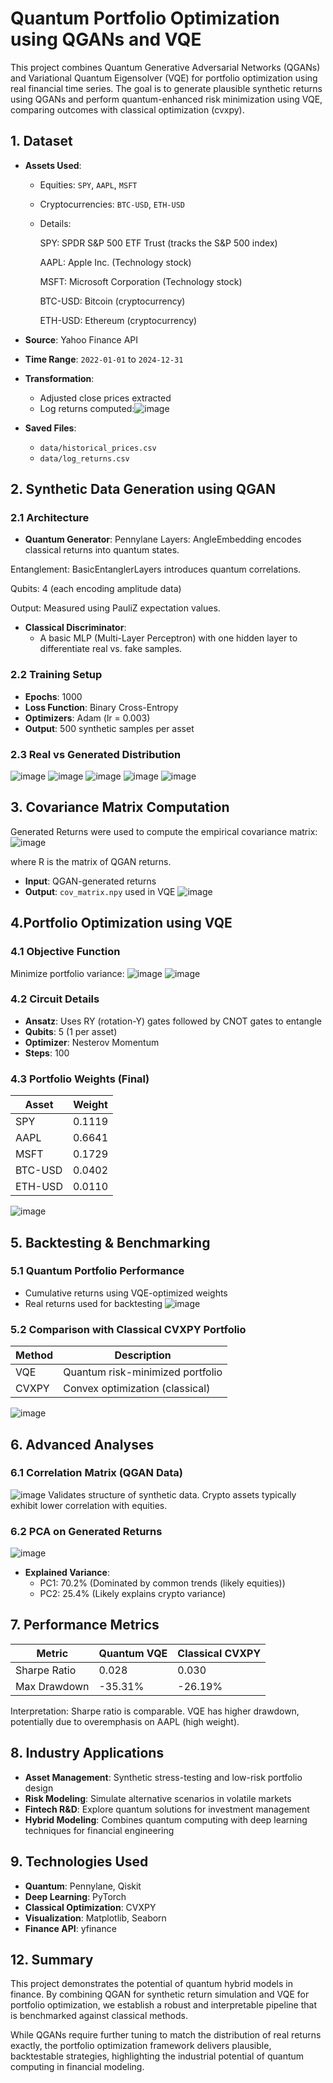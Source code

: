 # Quantum Portfolio Optimization using QGANs and VQE
This project combines Quantum Generative Adversarial Networks (QGANs) and Variational Quantum Eigensolver (VQE) for portfolio optimization using real financial time series. The goal is to generate plausible synthetic returns using QGANs and perform quantum-enhanced risk minimization using VQE, comparing outcomes with classical optimization (cvxpy).
## 1. Dataset

- **Assets Used**:
  - Equities: `SPY`, `AAPL`, `MSFT`
  - Cryptocurrencies: `BTC-USD`, `ETH-USD`
  - Details:

    SPY: SPDR S&P 500 ETF Trust (tracks the S&P 500 index)

    AAPL: Apple Inc. (Technology stock)

    MSFT: Microsoft Corporation (Technology stock)

    BTC-USD: Bitcoin (cryptocurrency)

    ETH-USD: Ethereum (cryptocurrency)
- **Source**: Yahoo Finance API
- **Time Range**: `2022-01-01` to `2024-12-31`
- **Transformation**: 
  - Adjusted close prices extracted
  - Log returns computed:![image](https://github.com/user-attachments/assets/6112718e-1baf-487a-9b37-381b99970708)

- **Saved Files**:
  - `data/historical_prices.csv`
  - `data/log_returns.csv`

## 2. Synthetic Data Generation using QGAN
### 2.1 Architecture
- **Quantum Generator**: 
Pennylane Layers: AngleEmbedding encodes classical returns into quantum states.

Entanglement: BasicEntanglerLayers introduces quantum correlations.

Qubits: 4 (each encoding amplitude data)

Output: Measured using PauliZ expectation values.
- **Classical Discriminator**:
  - A basic MLP (Multi-Layer Perceptron) with one hidden layer to differentiate real vs. fake samples.

### 2.2 Training Setup
- **Epochs**: 1000
- **Loss Function**: Binary Cross-Entropy
- **Optimizers**: Adam (lr = 0.003)
- **Output**: 500 synthetic samples per asset
### 2.3 Real vs Generated Distribution
![image](https://github.com/user-attachments/assets/1ba006e2-2e69-439f-9615-76d659bb80e0)
![image](https://github.com/user-attachments/assets/d21a8f22-1166-4b15-8b56-fd6504c1a99c)
![image](https://github.com/user-attachments/assets/a3834b48-f430-47ca-9a90-2e8e0dd670c8)
![image](https://github.com/user-attachments/assets/1b03abfc-9989-4ca7-984f-47a513ff799f)
![image](https://github.com/user-attachments/assets/60efda99-1285-406d-a6a3-6aa83bcb3ab9)
## 3. Covariance Matrix Computation
Generated Returns were used to compute the empirical covariance matrix:
![image](https://github.com/user-attachments/assets/4b3c8593-8b52-485b-a0f2-991756eb3333)

where R is the matrix of QGAN returns.
- **Input**: QGAN-generated returns
- **Output**: `cov_matrix.npy` used in VQE
![image](https://github.com/user-attachments/assets/46898862-1232-4367-b5f8-34d55425580f)
## 4.Portfolio Optimization using VQE
### 4.1 Objective Function
Minimize portfolio variance:
![image](https://github.com/user-attachments/assets/453fc057-2fac-438d-9b89-62085952a9ca)
![image](https://github.com/user-attachments/assets/e420d98f-39fe-4607-889c-55c93daf02d1)


### 4.2 Circuit Details
- **Ansatz**: Uses RY (rotation-Y) gates followed by CNOT gates to entangle
- **Qubits**: 5 (1 per asset)
- **Optimizer**: Nesterov Momentum
- **Steps**: 100

### 4.3 Portfolio Weights (Final)

| Asset     | Weight |
|-----------|--------|
| SPY       | 0.1119 |
| AAPL      | 0.6641 |
| MSFT      | 0.1729 |
| BTC-USD   | 0.0402 |
| ETH-USD   | 0.0110 |
![image](https://github.com/user-attachments/assets/2f87d0b3-a114-442e-8101-4eff3e4ca87d)
## 5. Backtesting & Benchmarking
### 5.1 Quantum Portfolio Performance
- Cumulative returns using VQE-optimized weights
- Real returns used for backtesting
![image](https://github.com/user-attachments/assets/8d6ccb6d-34fd-4520-af1f-0733ad8f59f4)
### 5.2 Comparison with Classical CVXPY Portfolio

| Method     | Description                            |
|------------|----------------------------------------|
| VQE        | Quantum risk-minimized portfolio       |
| CVXPY      | Convex optimization (classical)        |
![image](https://github.com/user-attachments/assets/3a9c2370-af9b-49f1-8901-f5191253bf2d)
## 6. Advanced Analyses
### 6.1 Correlation Matrix (QGAN Data)
![image](https://github.com/user-attachments/assets/48b63ff3-3e88-4bb0-8515-67287f15ef3a)
Validates structure of synthetic data.
Crypto assets typically exhibit lower correlation with equities.
### 6.2 PCA on Generated Returns
![image](https://github.com/user-attachments/assets/b50030fe-8584-482f-ad18-e95a1c1e75ed)
- **Explained Variance**:
  - PC1: 70.2% (Dominated by common trends (likely equities))
  - PC2: 25.4% (Likely explains crypto variance)
## 7. Performance Metrics

| Metric                       | Quantum VQE | Classical CVXPY |
|-----------------------------|-------------|------------------|
| Sharpe Ratio                | 0.028       | 0.030            |
| Max Drawdown                | -35.31%     | -26.19%          |
Interpretation:
Sharpe ratio is comparable.
VQE has higher drawdown, potentially due to overemphasis on AAPL (high weight).
## 8.  Industry Applications

- **Asset Management**: Synthetic stress-testing and low-risk portfolio design
- **Risk Modeling**: Simulate alternative scenarios in volatile markets
- **Fintech R&D**: Explore quantum solutions for investment management
- **Hybrid Modeling**: Combines quantum computing with deep learning techniques for financial engineering
## 9. Technologies Used

- **Quantum**: Pennylane, Qiskit
- **Deep Learning**: PyTorch
- **Classical Optimization**: CVXPY
- **Visualization**: Matplotlib, Seaborn
- **Finance API**: yfinance

## 12. Summary

This project demonstrates the potential of quantum hybrid models in finance. By combining QGAN for synthetic return simulation and VQE for portfolio optimization, we establish a robust and interpretable pipeline that is benchmarked against classical methods.

While QGANs require further tuning to match the distribution of real returns exactly, the portfolio optimization framework delivers plausible, backtestable strategies, highlighting the industrial potential of quantum computing in financial modeling.


